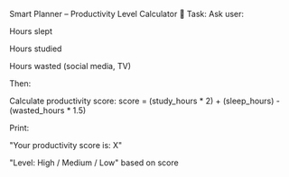 Smart Planner – Productivity Level Calculator
🧠 Task:
Ask user:

Hours slept

Hours studied

Hours wasted (social media, TV)

Then:

Calculate productivity score:
score = (study_hours * 2) + (sleep_hours) - (wasted_hours * 1.5)

Print:

"Your productivity score is: X"

"Level: High / Medium / Low" based on score
